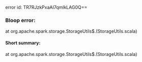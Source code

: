error id: TR7RJzkPxaAI7qmlkLAG0Q==
### Bloop error:

at org.apache.spark.storage.StorageUtils$.<clinit>(StorageUtils.scala)
#### Short summary: 

at org.apache.spark.storage.StorageUtils$.<clinit>(StorageUtils.scala)